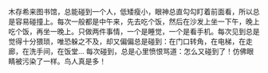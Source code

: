 
木存希来图书馆，总能碰到一个人，低矮瘦小，眼神总直勾勾盯着前面看，所以总是容易碰撞上。每次一般都是中午来，先去吃个饭，然后在沙发上坐一下午，晚上吃个饭，再坐一晚上。只做两件事情，一个是睡觉，一个是看手机。每次见到总是觉得十分猥琐，唯恐躲之不及，却又偏偏总是碰到：在门口转角，在电梯，在走廊，在洗手间，在饭堂... 每次碰到，总是心里愤恨骂道：怎么又碰到了！仿佛眼睛被污染了一样。鸟人真是多！